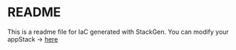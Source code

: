 # README
This is a readme file for IaC generated with StackGen.
You can modify your appStack -> [here](http://main.dev.stackgen.com/appstacks/61adf4b0-1309-473a-b5ef-a9786464e98d)
